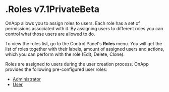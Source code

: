 # .Roles v7.1PrivateBeta

OnApp allows you to assign roles to users. Each role has a set of permissions associated with it. By assigning users to different roles you can control what those users are allowed to do.

To view the roles list, go to the Control Panel's **Roles** menu. You will get the list of roles together with their labels, amount of assigned users and actions, which you can perform with the role (Edit, Delete, Clone).

Roles are assigned to users during the user creation process. OnApp provides the following pre-configured user roles:

-   [Administrator](.OnApp_Permissions_v7.1PrivateBeta)
-   [User](.OnApp_Permissions_v7.1PrivateBeta)

